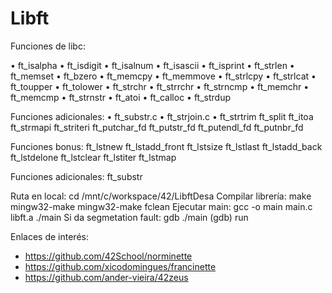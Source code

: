 # Libft

Funciones de libc:

• ft_isalpha
• ft_isdigit
• ft_isalnum
• ft_isascii
• ft_isprint
• ft_strlen
• ft_memset
• ft_bzero
• ft_memcpy
• ft_memmove
• ft_strlcpy
• ft_strlcat
• ft_toupper
• ft_tolower
• ft_strchr
• ft_strrchr
• ft_strncmp
• ft_memchr
• ft_memcmp
• ft_strnstr
• ft_atoi
• ft_calloc
• ft_strdup

Funciones adicionales:
• ft_substr.c
• ft_strjoin.c
• ft_strtrim
ft_split
ft_itoa
ft_strmapi
ft_striteri
ft_putchar_fd
ft_putstr_fd
ft_putendl_fd
ft_putnbr_fd

Funciones bonus:
ft_lstnew
ft_lstadd_front
ft_lstsize
ft_lstlast
ft_lstadd_back
ft_lstdelone
ft_lstclear
ft_lstiter
ft_lstmap


Funciones adicionales:
ft_substr

Ruta en local:
	cd /mnt/c/workspace/42/LibftDesa
Compilar librería: 
	make
	mingw32-make
	mingw32-make fclean
Ejecutar main: 
	gcc -o main main.c libft.a
	./main
Si da segmetation fault:
	gdb ./main
	(gdb) run


Enlaces de interés:
- https://github.com/42School/norminette
- https://github.com/xicodomingues/francinette
- https://github.com/ander-vieira/42zeus
